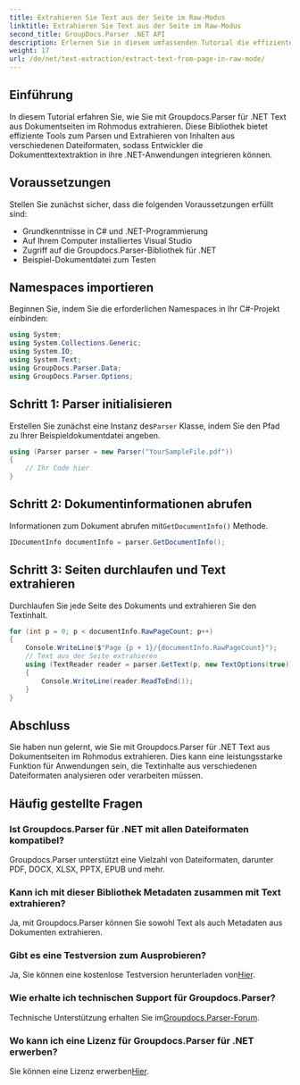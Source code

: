 ```yaml
---
title: Extrahieren Sie Text aus der Seite im Raw-Modus
linktitle: Extrahieren Sie Text aus der Seite im Raw-Modus
second_title: GroupDocs.Parser .NET API
description: Erlernen Sie in diesem umfassenden Tutorial die effiziente Textextraktion aus Dokumentseiten mit Groupdocs.Parser für .NET.
weight: 17
url: /de/net/text-extraction/extract-text-from-page-in-raw-mode/
---
```

## Einführung
In diesem Tutorial erfahren Sie, wie Sie mit Groupdocs.Parser für .NET Text aus Dokumentseiten im Rohmodus extrahieren. Diese Bibliothek bietet effiziente Tools zum Parsen und Extrahieren von Inhalten aus verschiedenen Dateiformaten, sodass Entwickler die Dokumenttextextraktion in ihre .NET-Anwendungen integrieren können.
## Voraussetzungen
Stellen Sie zunächst sicher, dass die folgenden Voraussetzungen erfüllt sind:
- Grundkenntnisse in C# und .NET-Programmierung
- Auf Ihrem Computer installiertes Visual Studio
- Zugriff auf die Groupdocs.Parser-Bibliothek für .NET
- Beispiel-Dokumentdatei zum Testen

## Namespaces importieren
Beginnen Sie, indem Sie die erforderlichen Namespaces in Ihr C#-Projekt einbinden:
```csharp
using System;
using System.Collections.Generic;
using System.IO;
using System.Text;
using GroupDocs.Parser.Data;
using GroupDocs.Parser.Options;
```
## Schritt 1: Parser initialisieren
 Erstellen Sie zunächst eine Instanz des`Parser` Klasse, indem Sie den Pfad zu Ihrer Beispieldokumentdatei angeben.
```csharp
using (Parser parser = new Parser("YourSampleFile.pdf"))
{
    // Ihr Code hier
}
```
## Schritt 2: Dokumentinformationen abrufen
 Informationen zum Dokument abrufen mit`GetDocumentInfo()` Methode.
```csharp
IDocumentInfo documentInfo = parser.GetDocumentInfo();
```
## Schritt 3: Seiten durchlaufen und Text extrahieren
Durchlaufen Sie jede Seite des Dokuments und extrahieren Sie den Textinhalt.
```csharp
for (int p = 0; p < documentInfo.RawPageCount; p++)
{
    Console.WriteLine($"Page {p + 1}/{documentInfo.RawPageCount}");
    // Text aus der Seite extrahieren
    using (TextReader reader = parser.GetText(p, new TextOptions(true)))
    {
        Console.WriteLine(reader.ReadToEnd());
    }
}
```

## Abschluss
Sie haben nun gelernt, wie Sie mit Groupdocs.Parser für .NET Text aus Dokumentseiten im Rohmodus extrahieren. Dies kann eine leistungsstarke Funktion für Anwendungen sein, die Textinhalte aus verschiedenen Dateiformaten analysieren oder verarbeiten müssen.

## Häufig gestellte Fragen
### Ist Groupdocs.Parser für .NET mit allen Dateiformaten kompatibel?
Groupdocs.Parser unterstützt eine Vielzahl von Dateiformaten, darunter PDF, DOCX, XLSX, PPTX, EPUB und mehr.
### Kann ich mit dieser Bibliothek Metadaten zusammen mit Text extrahieren?
Ja, mit Groupdocs.Parser können Sie sowohl Text als auch Metadaten aus Dokumenten extrahieren.
### Gibt es eine Testversion zum Ausprobieren?
 Ja, Sie können eine kostenlose Testversion herunterladen von[Hier](https://releases.groupdocs.com/).
### Wie erhalte ich technischen Support für Groupdocs.Parser?
 Technische Unterstützung erhalten Sie im[Groupdocs.Parser-Forum](https://forum.groupdocs.com/c/parser/17).
### Wo kann ich eine Lizenz für Groupdocs.Parser für .NET erwerben?
 Sie können eine Lizenz erwerben[Hier](https://purchase.groupdocs.com/buy).